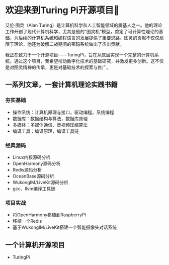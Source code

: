 # 欢迎来到Turing Pi开源项目👋

艾伦·图灵（Alan Turing）是计算机科学和人工智能领域的奠基人之一。他的理论工作开创了现代计算机科学，尤其是他的“图灵机”模型，奠定了可计算性理论的基础，为后续的计算机系统和编程语言的发展提供了重要思路。图灵的贡献不仅仅局限于理论，他还为破解二战期间的密码系统做出了杰出贡献。

我正在致力于一个开源项目——TuringPi，旨在从底层实现一个完整的计算机系统。通过这个项目，我希望推动数字化技术的基础研究，并激发更多创新。这不仅是对图灵精神的传承，更是对基础技术的探索与推广。

## 一系列文章，一套计算机理论实践书籍

### 夯实基础
- 操作系统：计算机原理与接口，驱动编程，系统编程
- 数据库：数据结构与算法，数据库原理
- 多媒体：多媒体通信、音视频压缩算法
- 编译工具：编译原理，编译工具链

### 经典源码
- Linux内核源码分析
- OpenHarmony源码分析
- Redis源码分析
- OceanBase源码分析
- WukongIM/LiveKit源码分析
- gcc、llvm编译工具链

### 项目实战
- 将OpenHarmony移植到RaspberryPi
- 移植一个Redis
- 基于WukongIM/LiveKit搭建一个智能摄像头对话系统

## 一个计算机开源项目
- TuringPi
